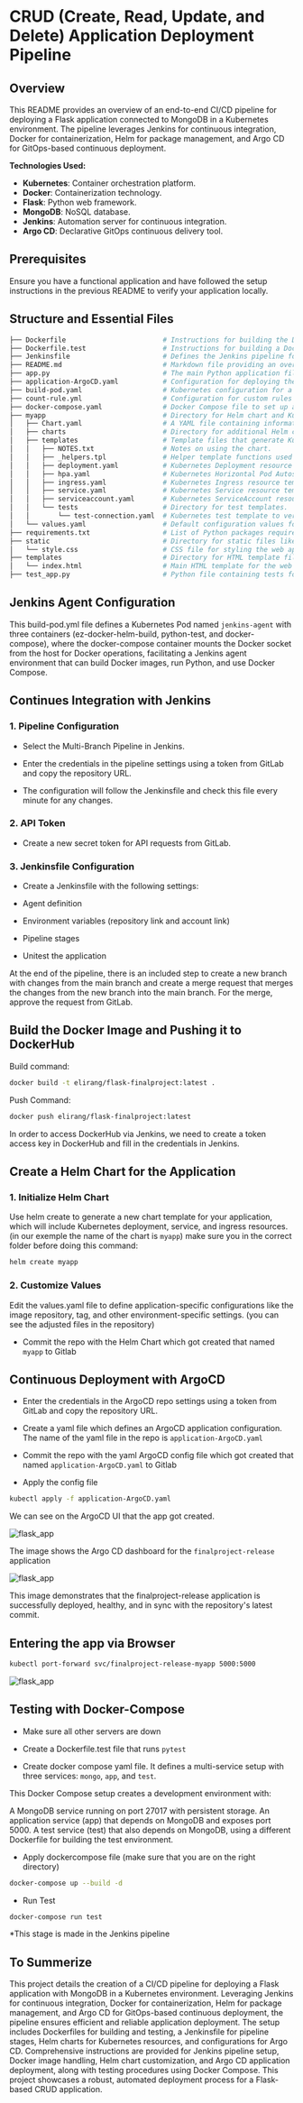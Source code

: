 # CRUD (Create, Read, Update, and Delete) Application Deployment Pipeline

## Overview

This README provides an overview of an end-to-end CI/CD pipeline for deploying a Flask application connected to MongoDB in a Kubernetes environment. The pipeline leverages Jenkins for continuous integration, Docker for containerization, Helm for package management, and Argo CD for GitOps-based continuous deployment.

**Technologies Used:**
- **Kubernetes**: Container orchestration platform.
- **Docker**: Containerization technology.
- **Flask**: Python web framework.
- **MongoDB**: NoSQL database.
- **Jenkins**: Automation server for continuous integration.
- **Argo CD**: Declarative GitOps continuous delivery tool.

## Prerequisites

Ensure you have a functional application and have followed the setup instructions in the previous README to verify your application locally.

## Structure and Essential Files
```bash
├── Dockerfile                        # Instructions for building the Docker image of the application.
├── Dockerfile.test                   # Instructions for building a Docker image specifically for testing.
├── Jenkinsfile                       # Defines the Jenkins pipeline for CI/CD processes.
├── README.md                         # Markdown file providing an overview and documentation of the project.
├── app.py                            # The main Python application file.
├── application-ArgoCD.yaml           # Configuration for deploying the application with Argo CD.
├── build-pod.yaml                    # Kubernetes configuration for a build pod of the Jenkins agent.
├── count-rule.yml                    # Configuration for custom rules for metrics or alerts.
├── docker-compose.yaml               # Docker Compose file to set up and run multi-container Docker applications.
├── myapp                             # Directory for Helm chart and Kubernetes deployment files.
│   ├── Chart.yaml                    # A YAML file containing information about the Helm chart.
│   ├── charts                        # Directory for additional Helm charts that this chart depends on.
│   ├── templates                     # Template files that generate Kubernetes manifests.
│   │   ├── NOTES.txt                 # Notes on using the chart.
│   │   ├── _helpers.tpl              # Helper template functions used in the Helm chart.
│   │   ├── deployment.yaml           # Kubernetes Deployment resource template.
│   │   ├── hpa.yaml                  # Kubernetes Horizontal Pod Autoscaler resource template.
│   │   ├── ingress.yaml              # Kubernetes Ingress resource template.
│   │   ├── service.yaml              # Kubernetes Service resource template.
│   │   ├── serviceaccount.yaml       # Kubernetes ServiceAccount resource template.
│   │   └── tests                     # Directory for test templates.
│   │       └── test-connection.yaml  # Kubernetes test template to verify connectivity.
│   └── values.yaml                   # Default configuration values for the Helm chart.
├── requirements.txt                  # List of Python packages required for the application.
├── static                            # Directory for static files like CSS.
│   └── style.css                     # CSS file for styling the web application.
├── templates                         # Directory for HTML template files.
│   └── index.html                    # Main HTML template for the web application.
├── test_app.py                       # Python file containing tests for the application.
```

## Jenkins Agent Configuration

This build-pod.yml file defines a Kubernetes Pod named `jenkins-agent` with three containers (ez-docker-helm-build, python-test, and docker-compose), where the docker-compose container mounts the Docker socket from the host for Docker operations, facilitating a Jenkins agent environment that can build Docker images, run Python, and use Docker Compose.



## Continues Integration with Jenkins 

### 1. Pipeline Configuration

- Select the Multi-Branch Pipeline in Jenkins.

- Enter the credentials in the pipeline settings using a token from GitLab and copy the repository URL.

- The configuration will follow the Jenkinsfile and check this file every minute for any changes.

### 2. API Token

- Create a new secret token for API requests from GitLab.

### 3. Jenkinsfile Configuration

- Create a Jenkinsfile with the following settings:

- Agent definition

- Environment variables (repository link and account link)

- Pipeline stages

- Unitest the application

At the end of the pipeline, there is an included step to create a new branch with changes from the main branch and create a merge request that merges the changes from the new branch into the main branch.
For the merge, approve the request from GitLab.

## Build the Docker Image and Pushing it to DockerHub

Build command:
```bash 
docker build -t elirang/flask-finalproject:latest .
```

Push Command:
```bash
docker push elirang/flask-finalproject:latest
```

In order to access DockerHub via Jenkins, we need to create a token access key in DockerHub and fill in the credentials in Jenkins.

## Create a Helm Chart for the Application

### 1. Initialize Helm Chart
 Use helm create to generate a new chart template for your application, which will include Kubernetes deployment, service, and ingress resources. (in our exemple the name of the chart is `myapp`) make sure you in the correct folder before doing this command:

```bash 
helm create myapp
```

### 2. Customize Values
 Edit the values.yaml file to define application-specific configurations like the image repository, tag, and other environment-specific settings. (you can see the adjusted files in the repository)

- Commit the repo with the Helm Chart which got created that named `myapp` to Gitlab

## Continuous Deployment with ArgoCD

- Enter the credentials in the ArgoCD repo settings using a token from GitLab and copy the repository URL.

- Create a yaml file which defines an ArgoCD application configuration.
The name of the yaml file in the repo is `application-ArgoCD.yaml`

- Commit the repo with the yaml ArgoCD config file which got created that named `application-ArgoCD.yaml` to Gitlab

- Apply the config file
```bash
kubectl apply -f application-ArgoCD.yaml
```

We can see on the ArgoCD UI that the app got created.

![flask_app](pics/Capture.PNG)

The image shows the Argo CD dashboard for the `finalproject-release` application

![flask_app](pics/Capture1.PNG)

This image demonstrates that the finalproject-release application is successfully deployed, healthy, and in sync with the repository's latest commit.


## Entering the app via Browser

```bash
kubectl port-forward svc/finalproject-release-myapp 5000:5000
```
![flask_app](pics/Capture2.PNG)

## Testing with Docker-Compose

- Make sure all other servers are down

- Create a Dockerfile.test file that runs `pytest`

- Create docker compose yaml file. It defines a multi-service setup with three services: `mongo`, `app`, and `test`.

This Docker Compose setup creates a development environment with:

A MongoDB service running on port 27017 with persistent storage.
An application service (app) that depends on MongoDB and exposes port 5000.
A test service (test) that also depends on MongoDB, using a different Dockerfile for building the test environment.

- Apply dockercompose file (make sure that you are on the right directory)

```bash 
docker-compose up --build -d
```

- Run Test
```bash 
docker-compose run test
```

*This stage is made in the Jenkins pipeline


## To Summerize

This project details the creation of a CI/CD pipeline for deploying a Flask application with MongoDB in a Kubernetes environment. Leveraging Jenkins for continuous integration, Docker for containerization, Helm for package management, and Argo CD for GitOps-based continuous deployment, the pipeline ensures efficient and reliable application deployment. The setup includes Dockerfiles for building and testing, a Jenkinsfile for pipeline stages, Helm charts for Kubernetes resources, and configurations for Argo CD. Comprehensive instructions are provided for Jenkins pipeline setup, Docker image handling, Helm chart customization, and Argo CD application deployment, along with testing procedures using Docker Compose. This project showcases a robust, automated deployment process for a Flask-based CRUD application.